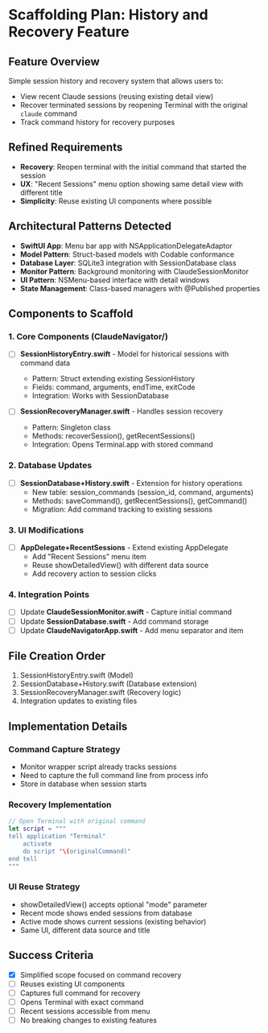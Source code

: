 # Scaffolding Plan: History and Recovery Feature

## Feature Overview
Simple session history and recovery system that allows users to:
- View recent Claude sessions (reusing existing detail view)
- Recover terminated sessions by reopening Terminal with the original `claude` command
- Track command history for recovery purposes

## Refined Requirements
- **Recovery**: Reopen terminal with the initial command that started the session
- **UX**: "Recent Sessions" menu option showing same detail view with different title
- **Simplicity**: Reuse existing UI components where possible

## Architectural Patterns Detected
- **SwiftUI App**: Menu bar app with NSApplicationDelegateAdaptor
- **Model Pattern**: Struct-based models with Codable conformance
- **Database Layer**: SQLite3 integration with SessionDatabase class
- **Monitor Pattern**: Background monitoring with ClaudeSessionMonitor
- **UI Pattern**: NSMenu-based interface with detail windows
- **State Management**: Class-based managers with @Published properties

## Components to Scaffold

### 1. Core Components (ClaudeNavigator/)

- [ ] **SessionHistoryEntry.swift** - Model for historical sessions with command data
  - Pattern: Struct extending existing SessionHistory
  - Fields: command, arguments, endTime, exitCode
  - Integration: Works with SessionDatabase

- [ ] **SessionRecoveryManager.swift** - Handles session recovery
  - Pattern: Singleton class
  - Methods: recoverSession(), getRecentSessions()
  - Integration: Opens Terminal.app with stored command

### 2. Database Updates

- [ ] **SessionDatabase+History.swift** - Extension for history operations
  - New table: session_commands (session_id, command, arguments)
  - Methods: saveCommand(), getRecentSessions(), getCommand()
  - Migration: Add command tracking to existing sessions

### 3. UI Modifications

- [ ] **AppDelegate+RecentSessions** - Extend existing AppDelegate
  - Add "Recent Sessions" menu item
  - Reuse showDetailedView() with different data source
  - Add recovery action to session clicks

### 4. Integration Points

- [ ] Update **ClaudeSessionMonitor.swift** - Capture initial command
- [ ] Update **SessionDatabase.swift** - Add command storage
- [ ] Update **ClaudeNavigatorApp.swift** - Add menu separator and item

## File Creation Order
1. SessionHistoryEntry.swift (Model)
2. SessionDatabase+History.swift (Database extension)
3. SessionRecoveryManager.swift (Recovery logic)
4. Integration updates to existing files

## Implementation Details

### Command Capture Strategy
- Monitor wrapper script already tracks sessions
- Need to capture the full command line from process info
- Store in database when session starts

### Recovery Implementation
```swift
// Open Terminal with original command
let script = """
tell application "Terminal"
    activate
    do script "\(originalCommand)"
end tell
"""
```

### UI Reuse Strategy
- showDetailedView() accepts optional "mode" parameter
- Recent mode shows ended sessions from database
- Active mode shows current sessions (existing behavior)
- Same UI, different data source and title

## Success Criteria
- [x] Simplified scope focused on command recovery
- [ ] Reuses existing UI components
- [ ] Captures full command for recovery
- [ ] Opens Terminal with exact command
- [ ] Recent sessions accessible from menu
- [ ] No breaking changes to existing features